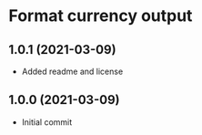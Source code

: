 # Format currency output

## 1.0.1 (2021-03-09)

-   Added readme and license

## 1.0.0 (2021-03-09)

-   Initial commit
